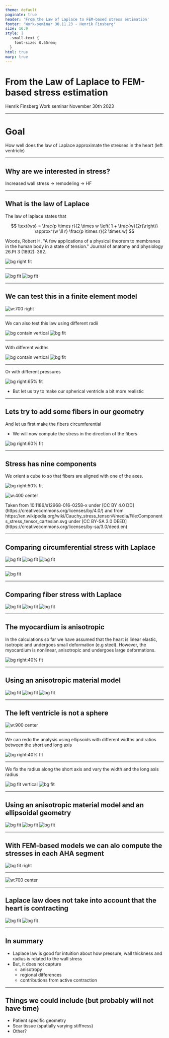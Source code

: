 ```yaml
---
theme: default
paginate: true
header: 'From the Law of Laplace to FEM-based stress estimation'
footer: 'Work-seminar 30.11.23 - Henrik Finsberg'
size: 16:9
style: |
  .small-text {
    font-size: 0.55rem;
  }
html: true
marp: true
---
```


# From the Law of Laplace to FEM-based stress estimation

Henrik Finsberg
Work seminar
November 30th 2023


---

# Goal

How well does the law of Laplace approximate the stresses in the heart (left ventricle)

---

## Why are we interested in stress?

Increased wall stress -> remodeling -> HF

---

## What is the law of Laplace

The law of laplace states that

$$
\text{ws} = \frac{p \times r}{2 \times w \left( 1 + \frac{w}{2r}\right)} \approx^{w \ll r} \frac{p \times r}{2 \times w}
$$

<p class="small-text">
Woods, Robert H. "A few applications of a physical theorem to membranes in the human body in a state of tension." Journal of anatomy and physiology 26.Pt 3 (1892): 362.
</p>

![bg right fit](figures/laplace.jpg)

---

![bg fit](figures/paper_title.png)
![bg fit](figures/paper_result.png)

---

## We can test this in a finite element model

![w:700 right](figures/sphere_stress_default.png)

---


We can also test this law using different radii


![bg contain vertical](figures/sphere_mesh_radius.png)
![bg fit](figures/sphere_radius_von_mises_only.png)

---

With different widths

![bg contain vertical](figures/sphere_mesh_width.png)
![bg fit](figures/sphere_width_von_mises_only.png)


---

Or with different pressures

![bg right:65% fit](figures/sphere_pressure_von_mises_only.png)
* But let us try to make our spherical ventricle a bit more realistic


---

## Lets try to add some fibers in our geometry

And let us first make the fibers circumferential
* We will now compute the stress in the direction of the fibers

![bg right:60% fit](figures/sphere_circ_fibers.png)

---

## Stress has nine components

We orient a cube to so that fibers are aligned with one of the axes.

![bg right:50% fit](figures/Schematic-representation-of-myocardial-fiber-orientation-and-deformation-in-3-orthogonal_W640.jpg)

![w:400 center](figures/Components_stress_tensor_cartesian.svg.png)


<p class="small-text">Taken from 10.1186/s12968-016-0258-x under [CC BY 4.0 DD](https://creativecommons.org/licenses/by/4.0/) and from https://en.wikipedia.org/wiki/Cauchy_stress_tensor#/media/File:Components_stress_tensor_cartesian.svg  under [CC BY-SA 3.0 DEED](https://creativecommons.org/licenses/by-sa/3.0/deed.en)</p>

---

<style scoped>section { justify-content: start; }</style>
## Comparing circumferential stress with Laplace

![bg fit](figures/sphere_pressure_circ.png)
![bg fit](figures/sphere_radius_circ.png)
![bg fit](figures/sphere_width_circ.png)

---

![bg fit](figures/sphere_fibers.png)

---

<style scoped>section { justify-content: start; }</style>
## Comparing fiber stress with Laplace

![bg fit](figures/sphere_pressure_all.png)
![bg fit](figures/sphere_radius_all.png)
![bg fit](figures/sphere_width_all.png)

---

## The myocardium is anisotropic

In the calculations so far we have assumed that the heart is linear elastic, isotropic and undergoes small deformation (e.g steel). However, the myocardium is nonlinear, anisotropic and undergoes large deformations.

![bg right:40% fit](figures/microstructure.png)

---

<style scoped>section { justify-content: start; }</style>
## Using an anisotropic material model

![bg fit](figures/sphere_pressure_anisotropic.png)
![bg fit](figures/sphere_radius_anisotropic.png)
![bg fit](figures/sphere_width_anisotropic.png)

---

## The left ventricle is not a sphere

![w:900 center](figures/geometries.png)


---

We can redo the analysis using ellipsoids with different widths and ratios between the short and long axis

![bg right:40% fit](figures/ellipsoid_mesh_default.png)


---

We fix the radius along the short axis and vary the width and the long axis radius


![bg fit vertical](figures/ellipsoid_mesh_radius.png)
![bg fit](figures/ellipsoid_mesh_width.png)

---

<style scoped>section { justify-content: start; }</style>
## Using an anisotropic material model and an ellipsoidal geometry

![bg fit](figures/ellipsoid_pressure_anisotropic.png)
![bg fit](figures/ellipsoid_radius_anisotropic.png)
![bg fit](figures/ellipsoid_width_anisotropic.png)


---



## With FEM-based models we can alo compute the stresses in each AHA segment

![bg fit right](figures/ellipsoid_mesh_aha.png)

---

![w:700 center](figures/regional_stress.png)

---

<style scoped>section { justify-content: start; }</style>
## Laplace law does not take into account that the heart is contracting

![bg fit](figures/pv_loop.png)
![bg fit](figures/regional_stresses_contract.png)


---

## In summary

* Laplace law is good for intuition about how pressure, wall thickness and radius is related to the wall stress
* But, it does not capture
  - anisotropy
  - regional differences
  - contributions from active contraction

---

## Things we could include (but probably will not have time)

- Patient specific geometry
- Scar tissue (spatially varying stiffness)
- Other?
